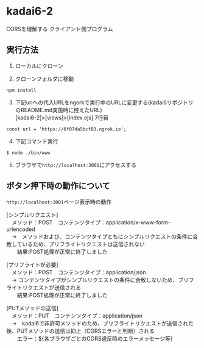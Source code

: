 # kadai6-2
CORSを理解する クライアント側プログラム

## 実行方法
1. ローカルにクローン

2. クローンフォルダに移動
```
npm install
```

3. 下記urlへの代入URLをngorkで実行中のURLに変更する(kadai6リポジトリのREADME.md実施時に控えたURL)  
[kadai6-2]>[views]>[index.ejs] 7行目  

```
const url = 'https://6f07da5bcf83.ngrok.io';
```

4. 下記コマンド実行
```
$ node ./bin/www
```

5. ブラウザで`http://localhost:3001`にアクセスする  

## ボタン押下時の動作について  
`http://localhost:3001`ページ表示時の動作  

[シンプルリクエスト]   
　メソッド：POST　コンテンツタイプ：application/x-www-form-urlencoded  
　→　メソッドおよび、コンテンツタイプともにシンプルリクエストの条件に合致しているため、プリフライトリクエストは送信されない  
 　　結果:POST処理が正常に終了しました

[プリフライトが必要]  
　メソッド：POST　コンテンツタイプ：application/json  
　→ コンテンツタイプがシンプルリクエストの条件に合致しないため、プリフライトリクエストが送信される  
 　　結果:POST処理が正常に終了しました

[PUTメソッドの送信]  
　メソッド：PUT　コンテンツタイプ：application/json  
　→　kadai6で非許可メソッドのため、プリフライトリクエストが送信された後、PUTメソッドの送信は抑止（CORSエラーと判断）される  
 　　エラー：${各ブラウザごとのCORS違反時のエラーメッセージ等}
